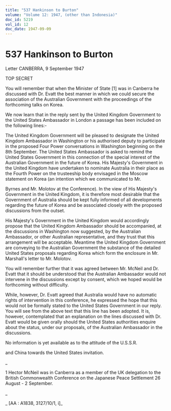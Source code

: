 ```yaml
---
title: "537 Hankinson to Burton"
volume: "Volume 12: 1947, (other than Indonesia)"
doc_id: 5219
vol_id: 12
doc_date: 1947-09-09
---
```


# 537 Hankinson to Burton

Letter CANBERRA, 9 September 1947

TOP SECRET

You will remember that when the Minister of State [1] was in Canberra he discussed with Dr. Evatt the best manner in which we could secure the association of the Australian Government with the proceedings of the forthcoming talks on Korea.

We now learn that in the reply sent by the United Kingdom Government to the United States Ambassador in London a passage has been included on the following lines:-

The United Kingdom Government will be pleased to designate the United Kingdom Ambassador in Washington or his authorised deputy to participate in the proposed Four Power conversations in Washington beginning on the 8th September. The United States Ambassador is asked to remind the United States Government in this connection of the special interest of the Australian Government in the future of Korea. His Majesty's Government in the United Kingdom have undertaken to nominate Australia in their place as the Fourth Power on the trusteeship body envisaged in the Moscow statement on Korea (an intention which we communicated to Mr.

Byrnes and Mr. Molotov at the Conference). In the view of His Majesty's Government in the United Kingdom, it is therefore most desirable that the Government of Australia should be kept fully informed of all developments regarding the future of Korea and be associated closely with the proposed discussions from the outset.

His Majesty's Government in the United Kingdom would accordingly propose that the United Kingdom Ambassador should be accompanied, at the discussions in Washington now suggested, by the Australian Ambassador, or other Australian representative, and they trust that this arrangement will be acceptable. Meantime the United Kingdom Government are conveying to the Australian Government the substance of the detailed United States proposals regarding Korea which form the enclosure in Mr. Marshall's letter to Mr. Molotov.

You will remember further that it was agreed between Mr. McNeil and Dr. Evatt that it should be understood that the Australian Ambassador would not intervene in the discussions except by consent, which we hoped would be forthcoming without difficulty.

While, however, Dr. Evatt agreed that Australia would have no automatic rights of intervention in this conference, he expressed the hope that this would not be formally stated to the United States Government in our reply. You will see from the above text that this line has been adopted. It is, however, contemplated that an explanation on the lines discussed with Dr. Evatt would be given orally should the United States authorities enquire about the status, under our proposals, of the Australian Ambassador in the discussions.

No information is yet available as to the attitude of the U.S.S.R.

and China towards the United States invitation.

_

1 Hector McNeil was in Canberra as a member of the UK delegation to the British Commonwealth Conference on the Japanese Peace Settlement 26 August - 2 September.

_

_ [AA : A1838, 3127/10/1, i]_
